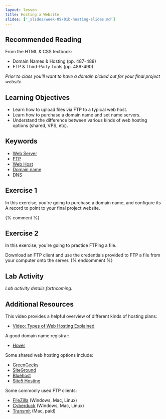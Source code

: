 ```yaml
---
layout: lesson
title: Hosting a Website
slides: ['_slides/week-09/01b-hosting-slides.md']
---
```


## Recommended Reading

From the HTML & CSS textbook:

- Domain Names & Hosting (pp. 487-488)
- FTP & Third-Party Tools (pp. 489-490)

*Prior to class you'll want to have a domain picked out for your final project website.*

## Learning Objectives

- Learn how to upload files via FTP to a typical web host.
- Learn how to purchase a domain name and set name servers.
- Understand the difference between various kinds of web hosting options (shared, VPS, etc).

## Keywords

- [Web Server](https://developer.mozilla.org/en-US/Learn/What_is_a_web_server)
- [FTP](https://developer.mozilla.org/en-US/Learn/Upload_files_to_a_web_server)
- [Web Host](http://en.wikipedia.org/wiki/Web_hosting_service)
- [Domain name](https://developer.mozilla.org/en-US/docs/Glossary/Domain_name)
- [DNS](http://searchnetworking.techtarget.com/definition/domain-name-system)

## Exercise 1

In this exercise, you're going to purchase a domain name, and configure its A record to point to your final project website.

{% comment %}
## Exercise 2

In this exercise, you're going to practice FTPing a file.

Download an FTP client and use the credentials provided to FTP a file from your computer onto the server.
{% endcomment %}

## Lab Activity

*Lab activity details forthcoming.*

## Additional Resources

This video provides a helpful overview of different kinds of hosting plans:

- [Video: Types of Web Hosting Explained](https://www.youtube.com/watch?v=n7rzi2hGAzA)

A good domain name registrar:

- [Hover](https://www.hover.com/)

Some shared web hosting options include:

- [GreenGeeks](http://greengeeks.com/)
- [SiteGround](https://www.siteground.com/)
- [Bluehost](http://www.bluehost.com)
- [Site5 Hosting](http://www.site5.com)

Some commonly used FTP clients:

- [FileZilla](https://filezilla-project.org/download.php?show_all=1) (Windows, Mac, Linux)
- [Cyberduck](https://cyberduck.io/?l=en) (Windows, Mac, Linux)
- [Transmit](https://panic.com/transmit/) (Mac, paid)
